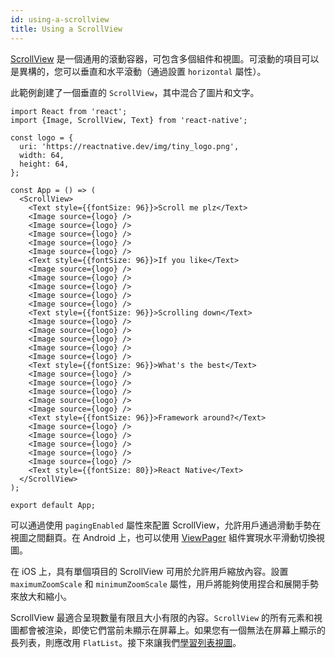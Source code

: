 ```yaml
---
id: using-a-scrollview
title: Using a ScrollView
---
```


[ScrollView](scrollview.md) 是一個通用的滾動容器，可包含多個組件和視圖。可滾動的項目可以是異構的，您可以垂直和水平滾動（通過設置 `horizontal` 屬性）。

此範例創建了一個垂直的 `ScrollView`，其中混合了圖片和文字。

```SnackPlayer name=Using%20ScrollView
import React from 'react';
import {Image, ScrollView, Text} from 'react-native';

const logo = {
  uri: 'https://reactnative.dev/img/tiny_logo.png',
  width: 64,
  height: 64,
};

const App = () => (
  <ScrollView>
    <Text style={{fontSize: 96}}>Scroll me plz</Text>
    <Image source={logo} />
    <Image source={logo} />
    <Image source={logo} />
    <Image source={logo} />
    <Image source={logo} />
    <Text style={{fontSize: 96}}>If you like</Text>
    <Image source={logo} />
    <Image source={logo} />
    <Image source={logo} />
    <Image source={logo} />
    <Image source={logo} />
    <Text style={{fontSize: 96}}>Scrolling down</Text>
    <Image source={logo} />
    <Image source={logo} />
    <Image source={logo} />
    <Image source={logo} />
    <Image source={logo} />
    <Text style={{fontSize: 96}}>What's the best</Text>
    <Image source={logo} />
    <Image source={logo} />
    <Image source={logo} />
    <Image source={logo} />
    <Image source={logo} />
    <Text style={{fontSize: 96}}>Framework around?</Text>
    <Image source={logo} />
    <Image source={logo} />
    <Image source={logo} />
    <Image source={logo} />
    <Image source={logo} />
    <Text style={{fontSize: 80}}>React Native</Text>
  </ScrollView>
);

export default App;
```

可以通過使用 `pagingEnabled` 屬性來配置 ScrollView，允許用戶通過滑動手勢在視圖之間翻頁。在 Android 上，也可以使用 [ViewPager](https://github.com/react-native-community/react-native-viewpager) 組件實現水平滑動切換視圖。

在 iOS 上，具有單個項目的 ScrollView 可用於允許用戶縮放內容。設置 `maximumZoomScale` 和 `minimumZoomScale` 屬性，用戶將能夠使用捏合和展開手勢來放大和縮小。

ScrollView 最適合呈現數量有限且大小有限的內容。`ScrollView` 的所有元素和視圖都會被渲染，即使它們當前未顯示在屏幕上。如果您有一個無法在屏幕上顯示的長列表，則應改用 `FlatList`。接下來讓我們[學習列表視圖](using-a-listview.md)。